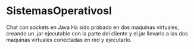# SistemasOperativosI
Chat con sockets en Java
Ha sido probado en dos maquinas virtuales, creando un .jar ejecutable con la parte del cliente y el.jar llevarlo a las dos maquinas virtuales conectadas en red y ejecutarlo.
